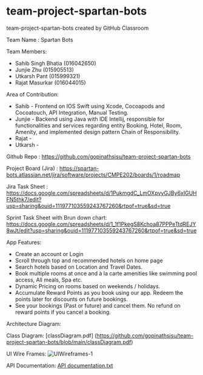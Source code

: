 # team-project-spartan-bots

team-project-spartan-bots created by GitHub Classroom

Team Name : Spartan Bots

Team Members:
- Sahib Singh Bhatia (016042650)
- Junjie Zhu (015905513)
- Utkarsh Pant (015999321)
- Rajat Masurkar (016044015)

Area of Contribution:
- Sahib - Frontend on IOS Swift using Xcode, Cocoapods and Cocoatouch, API Integration, Manual Testing.
- Junjie - Backend using Java with IDE Intellij, responsible for functionalities and services regarding entity Booking, Hotel, Room, Amenity, and implemented design pattern Chain of Responsibility.
- Rajat - 
- Utkarsh - 

Github Repo : https://github.com/gopinathsjsu/team-project-spartan-bots

Project Board (Jira) : https://spartan-bots.atlassian.net/jira/software/projects/CMPE202/boards/1/roadmap

Jira Task Sheet : https://docs.google.com/spreadsheets/d/1PukmgdC_LmOXpvyGJBy6xIGUHFN5thk7/edit?usp=sharing&ouid=111977103559243767260&rtpof=true&sd=true

Sprint Task Sheet with Brun down chart:
https://docs.google.com/spreadsheets/d/1_1f1PkegS8Kchoa87PPPeTtdREJY8wJt/edit?usp=sharing&ouid=111977103559243767260&rtpof=true&sd=true

App Features:
- Create an account or Login
- Scroll through top and recommended hotels on home page
- Search hotels based on Location and Travel Dates.
- Book multiple rooms at once and à la carte amenities like swimming pool access, All meals, Spa etc.
- Dynamic Pricing on rooms based on weekends / holidays.
- Accumulate Reward Points as you book using our app. Redeem the points later for discounts on future bookings.
- See your bookings (Past or future) and cancel them. No refund on reward points if you cancel a booking.


Architecture Diagram: 

Class Diagram:
[classDiagram.pdf] (https://github.com/gopinathsjsu/team-project-spartan-bots/blob/main/classDiagram.pdf)

UI Wire Frames:
![UIWireframes-1](https://user-images.githubusercontent.com/99349692/167509916-9d54f622-f894-4428-b4a2-283f63e5a4da.jpg)

API Documentation:
[API documentation.txt](https://github.com/gopinathsjsu/team-project-spartan-bots/files/8655814/API.documentation.txt)

